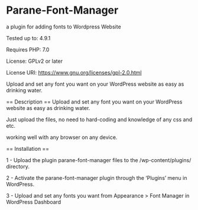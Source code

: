 # Parane-Font-Manager
a plugin for adding fonts to Wordpress Website

Tested up to: 4.9.1

Requires PHP: 7.0

License: GPLv2 or later

License URI: https://www.gnu.org/licenses/gpl-2.0.html


Upload and set any font you want on your WordPress website as easy as drinking water.


== Description ==
Upload and set any font you want on your WordPress website as easy as drinking water.

Just upload the files, no need to hard-coding and knowledge of any css and etc.

working well with any browser on any device.


== Installation ==

1 - Upload the plugin parane-font-manager files to the /wp-content/plugins/ directory.

2 - Activate the parane-font-manager plugin through the ‘Plugins’ menu in WordPress.

3 - Upload and set any fonts you want from Appearance > Font Manager in WordPress Dashboard


